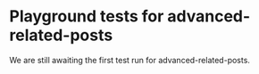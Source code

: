 # Playground tests for advanced-related-posts
We are still awaiting the first test run for advanced-related-posts.
